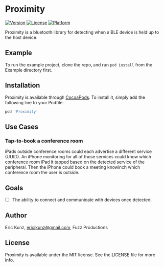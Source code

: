 # Proximity

[![Version](https://img.shields.io/cocoapods/v/Proximity.svg?style=flat)](https://cocoapods.org/pods/Proximity)
[![License](https://img.shields.io/cocoapods/l/Proximity.svg?style=flat)](https://cocoapods.org/pods/Proximity)
[![Platform](https://img.shields.io/cocoapods/p/Proximity.svg?style=flat)](https://cocoapods.org/pods/Proximity)

Proximity is a bluetooth library for detecting when a BLE device is held up to the host device.

## Example

To run the example project, clone the repo, and run `pod install` from the Example directory first.

## Installation

Proximity is available through [CocoaPods](https://cocoapods.org). To install
it, simply add the following line to your Podfile:

```ruby
pod 'Proximity'
```

## Use Cases

### Tap-to-book a conference room
iPads outside conference rooms could each advertise a different service (UUID). An iPhone monitoring for all of those services could know which conference room iPad it tapped based on the detected service of the peripheral. Then the iPhone could book a meeting knowinch which conference room the user is outside.

## Goals

- [ ] The ability to connect and communicate with devices once detected.

## Author

Eric Kunz, ericjkunz@gmail.com, Fuzz Productions

## License

Proximity is available under the MIT license. See the LICENSE file for more info.
